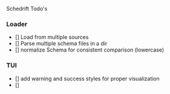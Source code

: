 Schedrift Todo's


### Loader
- [] Load from multiple sources
- [] Parse multiple schema files in a dir
- [] normalize Schema for consistent comparison (lowercase)


### TUI
- [] add warning and success styles for proper visualization
- []